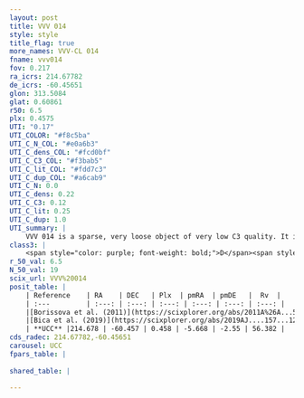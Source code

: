 ```yaml
---
layout: post
title: VVV 014
style: style
title_flag: true
more_names: VVV-CL 014
fname: vvv014
fov: 0.217
ra_icrs: 214.67782
de_icrs: -60.45651
glon: 313.5084
glat: 0.60861
r50: 6.5
plx: 0.4575
UTI: "0.17"
UTI_COLOR: "#f8c5ba"
UTI_C_N_COL: "#e0a6b3"
UTI_C_dens_COL: "#fcd0bf"
UTI_C_C3_COL: "#f3bab5"
UTI_C_lit_COL: "#fdd7c3"
UTI_C_dup_COL: "#a6cab9"
UTI_C_N: 0.0
UTI_C_dens: 0.22
UTI_C_C3: 0.12
UTI_C_lit: 0.25
UTI_C_dup: 1.0
UTI_summary: |
    VVV 014 is a sparse, very loose object of very low C3 quality. It is poorly studied in the literature, with no articles listed in the last 6 years.<br><br><span style="color: #99180f; font-weight: bold;">Warning: </span>contains less than 25 stars with <i>P>0.5</i> estimated.
class3: |
    <span style="color: purple; font-weight: bold;">D</span><span style="color: red; font-weight: bold;">C</span>
r_50_val: 6.5
N_50_val: 19
scix_url: VVV%20014
posit_table: |
    | Reference    | RA    | DEC   | Plx  | pmRA  | pmDE   |  Rv  |
    | :---         | :---: | :---: | :---: | :---: | :---: | :---: |
    |[Borissova et al. (2011)](https://scixplorer.org/abs/2011A%26A...532A.131B) | 214.787 | -60.513 | -- | -- | -- | -- |
    |[Bica et al. (2019)](https://scixplorer.org/abs/2019AJ....157...12B) | 214.78 | -60.517 | -- | -- | -- | -- |
    | **UCC** |214.678 | -60.457 | 0.458 | -5.668 | -2.55 | 56.382 | 
cds_radec: 214.67782,-60.45651
carousel: UCC
fpars_table: |
    
shared_table: |
    
---
```

